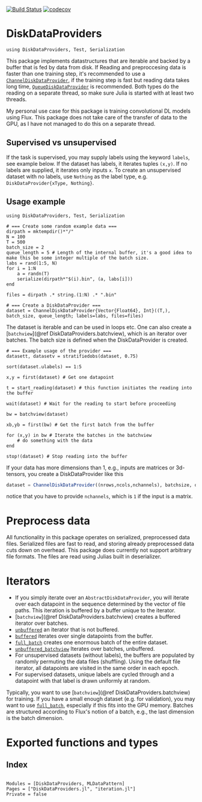 
[![Build Status](https://travis-ci.org/baggepinnen/DiskDataProviders.jl.svg?branch=master)](https://travis-ci.org/baggepinnen/DiskDataProviders.jl)
[![codecov](https://codecov.io/gh/baggepinnen/DiskDataProviders.jl/branch/master/graph/badge.svg)](https://codecov.io/gh/baggepinnen/DiskDataProviders.jl)

# DiskDataProviders

```@setup memory
using DiskDataProviders, Test, Serialization
```

This package implements datastructures that are iterable and backed by a buffer that is fed by data from disk. If Reading and preproccesing data is faster than one training step, it's recommended to use a [`ChannelDiskDataProvider`](@ref), if the training step is fast but reading data takes long time, [`QueueDiskDataProvider`](@ref) is recommended. Both types do the reading on a separate thread, so make sure Julia is started with at least two threads.

My personal use case for this package is training convolutional DL models using Flux. This package does not take care of the transfer of data to the GPU, as I have not managed to do this on a separate thread.

## Supervised vs unsupervised
If the task is supervised, you may supply labels using the keyword `labels`, see example below. If the dataset has labels, it iterates tuples `(x,y)`. If no labels are supplied, it iterates only inputs `x`. To create an unsupervised dataset with no labels, use `Nothing` as the label type, e.g. `DiskDataProvider{xType, Nothing}`.

## Usage example
```@example memory
using DiskDataProviders, Test, Serialization

# === Create some random example data ===
dirpath = mktempdir()*"/"
N = 100
T = 500
batch_size = 2
queue_length = 5 # Length of the internal buffer, it's a good idea to make this be some integer multiple of the batch size.
labs = rand(1:5, N)
for i = 1:N
    a = randn(T)
    serialize(dirpath*"$(i).bin", (a, labs[i]))
end

files = dirpath .* string.(1:N) .* ".bin"

# === Create a DiskDataProvider ===
dataset = ChannelDiskDataProvider{Vector{Float64}, Int}((T,), batch_size, queue_length; labels=labs, files=files)
```

The dataset is iterable and can be used in loops etc. One can also create a [`batchview`](@ref DiskDataProviders.batchview), which is an iterator over batches. The batch size is defined when the DiskDataProvider is created.

```@repl memory
# === Example usage of the provider ===
datasett, datasetv = stratifiedobs(dataset, 0.75)

sort(dataset.ulabels) == 1:5

x,y = first(dataset) # Get one datapoint

t = start_reading(dataset) # this function initiates the reading into the buffer

wait(dataset) # Wait for the reading to start before proceeding

bw = batchview(dataset)

xb,yb = first(bw) # Get the first batch from the buffer

for (x,y) in bw # Iterate the batches in the batchview
    # do something with the data
end

stop!(dataset) # Stop reading into the buffer
```

If your data has more dimensions than 1, e.g., inputs are matrices or 3d-tensors, you create a DiskDataProvider like this
```julia
dataset = ChannelDiskDataProvider((nrows,ncols,nchannels), batchsize, queuelength; labels=labs, files=files)
```
notice that you have to provide `nchannels`, which is `1` if the input is a matrix.


# Preprocess data
All functionality in this package operates on serialized, preprocessed data files. Serialized files are fast to read, and storing already preprocessed data cuts down on overhead. This package does currently not support arbitrary file formats. The files are read using Julias built in deserializer.


# Iterators
- If you simply iterate over an `AbstractDiskDataProvider`, you will iterate over each datapoint in the sequence determined by the vector of file paths. This iteration is buffered by a buffer unique to the iterator.
- [`batchview`](@ref DiskDataProviders.batchview) creates a buffered iterator over batches.
- [`unbuffered`](@ref) an iterator that is not buffered.
- [`buffered`](@ref) iterates over single datapoints from the buffer.
- [`full_batch`](@ref) creates one enormous batch of the entire dataset.
- [`unbuffered_batchview`](@ref) Iterates over batches, unbuffered.
- For unsupervised datasets (without labels), the buffers are populated by randomly permuting the data files (shuffling). Using the default file iterator, all datapoints are visited in the same order in each epoch.
- For supervised datasets, unique labels are cycled through and a datapoint with that label is drawn uniformly at random.

Typically, you want to use [`batchview`](@ref DiskDataProviders.batchview) for training. If you have a small enough dataset (e.g. for validation), you may want to use [`full_batch`](@ref), especially if this fits into the GPU memory. Batches are structured according to Flux's notion of a batch, e.g., the last dimension is the batch dimension.

# Exported functions and types
## Index

```@index
```
```@autodocs
Modules = [DiskDataProviders, MLDataPattern]
Pages = ["DiskDataProviders.jl", "iteration.jl"]
Private = false
```
